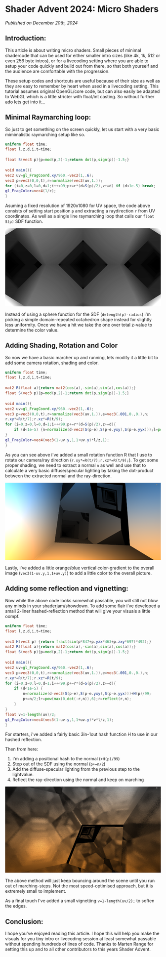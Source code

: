 # Shader Advent 2024: Micro Shaders

*Published on December 20th, 2024*

## Introduction:

This article is about writing micro shaders. Small pieces of minimal shadercode that can be used for either smaller intro sizes (like 4k, 1k, 512 or even 256 byte intros), or for a livecoding setting where you are able to setup your code quickly and build out from there, so that both yourself and the audience are comfortable with the progression.

These setup codes and shortcuts are useful because of their size as well as they are easy to remember by heart when used in a livecoding setting. This tutorial assumes original OpenGL/core code, but can also easily be adapted to WebGL which is a little stricter with float/int casting. So without further ado lets get into it...

## Minimal Raymarching loop:

So just to get something on the screen quickly, let us start with a very basic mimimalistic raymarching setup like so.

```glsl
uniform float time;
float l,z,d,i,t=time;

float S(vec3 p){p=mod(p,2)-1;return dot(p,sign(p))-1.5;}

void main(){
vec2 uv=gl_FragCoord.xy/960.-vec2(1,.6);
vec3 p=vec3(0,0,t),r=normalize(vec3(uv,1.));
for (i=0,z=0,l=0,d=1;i++<99;p+=r*(d=S(p)/2),z+=d) if (d<1e-5) break;
gl_FragColor=vec4(1/z);
}
```

Asuming a fixed resolution of 1920x1080 for UV space, the code above consists of setting start position `p` and extracting a raydirection `r` from UV coordinates. As well as a single line raymarching loop that calls our `float S(p)` SDF function.

![Shader Image 1](shaderadvent1.png)

Instead of using a sphere function for the SDF (`d=length(p)-radius`) i'm picking a simple domain-repeated octahedron shape instead for slightly less uniformity. Once we have a hit we take the one over total z-value to determine the color value.

## Adding Shading, Rotation and Color

So now we have a basic marcher up and running, lets modify it a little bit to add some camera rotation, shading and color.

```glsl
uniform float time;
float l,z,d,i,t=time;

mat2 R(float a){return mat2(cos(a),-sin(a),sin(a),cos(a));}
float S(vec3 p){p=mod(p,2)-1;return dot(p,sign(p))-1.5;}

void main(){
vec2 uv=gl_FragCoord.xy/960.-vec2(1,.6);
vec3 p=vec3(0,0,t),r=normalize(vec3(uv,1.)),e=vec3(.001,0.,0.),n;
r.xy*=R(t/7);r.xz*=R(t/9);
for (i=0,z=0,l=0,d=1;i++<99;p+=r*(d=S(p)/2),z+=d){
    if (d<1e-5) {n=normalize(d-vec3(S(p-e),S(p-e.yxy),S(p-e.yyx)));l=pow(max(0,dot(-r,n)),2);break;}
}
gl_FragColor=vec4(vec3(1-uv.y,1,1+uv.y)*l/z,1);
}
```

As you can see above i've added a small rotation function R that I use to rotate our camera/ray direction (`r.xy*=R(t/7);r.xz*=R(t/9);`). To get some proper shading, we need to extract a normal `n` as well and use that to calculate a very basic diffuse/specular lighting by taking the dot-product between the extracted normal and the ray-direction.

![Shader Image 2](shaderadvent2.png)

Lastly, i've added a little orange/blue vertical color-gradient to the overall image (`vec3(1-uv.y,1,1+uv.y)`) to add a little color to the overall picture.

## Adding some reflection and vignetting:

Now while the above code looks somewhat passable, you will still not blow any minds in your shaderjam/showdown. To add some flair i've developed a small 2-liner hashed-reflection method that will give your visuals a little oompf.

```glsl
uniform float time;
float l,z,d,i,t=time;

vec3 H(vec3 p) {return fract(sin(p*847+p.yzx*463+p.zxy*697)*492);}
mat2 R(float a){return mat2(cos(a),-sin(a),sin(a),cos(a));}
float S(vec3 p){p=mod(p,2)-1;return dot(p,sign(p))-1.5;}

void main(){
vec2 uv=gl_FragCoord.xy/960.-vec2(1,.6);
vec3 p=vec3(0,0,t),r=normalize(vec3(uv,1.)),e=vec3(.001,0.,0.),n;
r.xy*=R(t/7);r.xz*=R(t/9);
for (i=0,z=0,l=0,d=1;i++<99;p+=r*(d=S(p)/2),z+=d){
    if (d<1e-5) {
        n=normalize(d-vec3(S(p-e),S(p-e.yxy),S(p-e.yyx)))+H(p)/99;
        p+=n/2;l+=pow(max(0,dot(-r,n)),6);r=reflect(r,n);
    }
}
float v=1-length(uv)/2;
gl_FragColor=vec4(vec3(1-uv.y,1,1+uv.y)*v*l/z,1);
}
```

For starters, i've added a fairly basic 3in-1out hash function H to use in our hashed reflection.

Then from here:
1. I'm adding a positional hash to the normal (`+H(p)/99`)
2. Step out of the SDF using the normal (`p+=n/2`)
3. Add the diffuse-specular lighting from the previous step to the lightvalue.
4. Reflect the ray-direction using the normal and keep on marching

![Shader Image 3](shaderadvent3.png)

The above method will just keep bouncing around the scene until you run out of marching-steps. Not the most speed-optimised approach, but it is extremely small to implement.

As a final touch I've added a small vignetting `v=1-length(uv/2);` to soften the edges.

## Conclusion:

I hope you've enjoyed reading this article. I hope this will help you make the visuals for you tiny intro or livecoding session at least somewhat passable without spending hundreds of lines of code. Thanks to Marten Range for setting this up and to all other contributors to this years Shader Advent.
